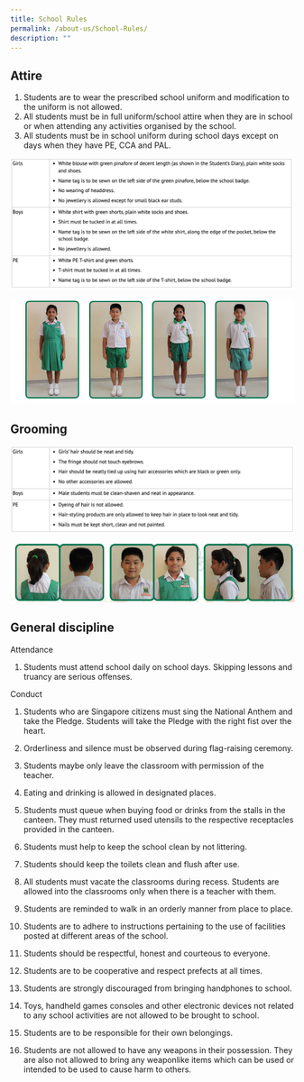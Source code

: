 ```yaml
---
title: School Rules
permalink: /about-us/School-Rules/
description: ""
---
```

Attire
------

1.  Students are to wear the prescribed school uniform and modification to the uniform is not allowed.
2.  All students must be in full uniform/school attire when they are in school or when attending any activities organised by the school.
3.  All students must be in school uniform during school days except on days when they have PE, CCA and PAL.

![](/images/school%20rules.png)

![](/images/Attire.png)

Grooming
--------

![](/images/grooming.png)

![](/images/Grooming2.png)

General discipline
------------------

Attendance

1.  Students must attend school daily on school days. Skipping lessons and truancy are serious offenses.
    

  

Conduct

1.  Students who are Singapore citizens must sing the National Anthem and take the Pledge. Students will take the Pledge with the right fist over the heart.
    

2.  Orderliness and silence must be observed during flag-raising ceremony.
    

3.  Students maybe only leave the classroom with permission of the teacher.
    

4.  Eating and drinking is allowed in designated places.
    

5.  Students must queue when buying food or drinks from the stalls in the canteen. They must returned used utensils to the respective receptacles provided in the canteen.
    

6.  Students must help to keep the school clean by not littering.
    

7.  Students should keep the toilets clean and flush after use.
    

8.  All students must vacate the classrooms during recess. Students are allowed into the classrooms only when there is a teacher with them.
    

9.  Students are reminded to walk in an orderly manner from place to place.
    

10.  Students are to adhere to instructions pertaining to the use of facilities posted at different areas of the school.
    

11.  Students should be respectful, honest and courteous to everyone.
    

12.  Students are to be cooperative and respect prefects at all times.
    

13.  Students are strongly discouraged from bringing handphones to school.
    

14.  Toys, handheld games consoles and other electronic devices not related to any school activities are not allowed to be brought to school.

15.  Students are to be responsible for their own belongings.

16.  Students are not allowed to have any weapons in their possession. They are also not allowed to bring any weaponlike items which can be used or intended to be used to cause harm to others.